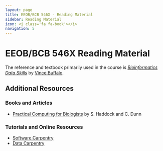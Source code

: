 ```yaml
---
layout: page
title: EEOB/BCB 546X - Reading Material
sidebar: Reading Material
icon: <i class='fa fa-book'></i>
navigation: 5
---
```


# EEOB/BCB 546X Reading Material

The reference and textbook primarily used in the course is [*Bioinformatics Data Skills*](http://shop.oreilly.com/product/0636920030157.do) by [Vince Buffalo](http://www.vincebuffalo.com/). 

## Additional Resources

### Books and Articles

* [Practical Computing for Biologists](http://practicalcomputing.org/) by S. Haddock and C. Dunn

### Tutorials and Online Resources

* [Software Carpentry](https://software-carpentry.org/)
* [Data Carpentry](https://datacarpentry.org/)

